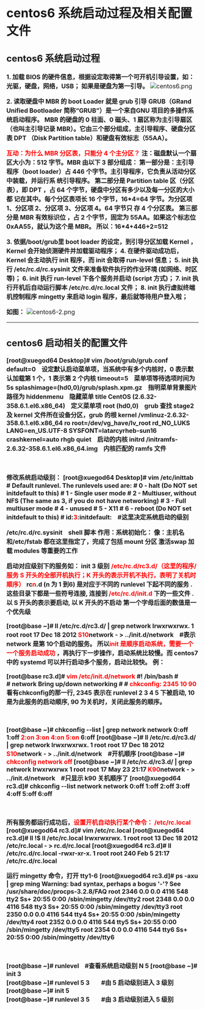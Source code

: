 <font size='3'>

# centos6 系统启动过程及相关配置文件
## centos6 系统启动过程
**1. 加载  BIOS 的硬件信息，根据设定取得第一个可开机引导设置，如：光驱，硬盘，网络，USB； 如果是硬盘为第一引导。**
![centos6.png](https://s2.loli.net/2022/02/08/aEumX7y4h5Y3lVq.png)

**2. 读取硬盘中  MBR 的 boot Loader 就是 grub 引导**
**GRUB（GRand Unified Bootloader 简称“GRUB”）是一个来自GNU 项目的多操作系统启动程序。
MBR 的硬盘的 0 柱面、0 磁头、1 扇区称为主引导扇区（也叫主引导记录 MBR）。它由三个部分组成，主引导程序、硬盘分区表 DPT （Disk Partition table）和硬盘有效标志（55AA）。**


**<font color='red'>互动：为什么 MBR 分区表，只能分 4 个主分区？</font>**
**注：磁盘默认一个扇区大小为：512 字节。MBR 由以下 3 部分组成：
第一部分是：主引导程序（boot loader）占 446 个字节。主引导程序，它负责从活动分区中装载，并运行系 统引导程序。
第二部分是 Partition table 区（分区表），即 DPT ，占 64 个字节，硬盘中分区有多少以及每一分区的大小都 记在其中。每个分区表项长 16 个字节，16*4=64 字节。为分区项 1、分区项 2、分区项 3、分区项 4。64 字节只 存 4 个分区表。
第三部分是 MBR 有效标识位 ，占 2 个字节，固定为 55AA。如果这个标志位 0xAA55，就认为这个是 MBR。 所以：16\*4+446+2=512**

**3. 依据/boot/grub里 boot loader 的设定，到引导分区加载 Kernel  ， Kernel 会开始侦测硬件并加载驱动程序；
4. 在硬件驱动成功后，Kernel 会主动执行 init 程序，而 init 会取得 run-level 信息；
5. init 执行 /etc/rc.d/rc.sysinit 文件来准备软件执行的作业环境 (如网络、时区等)；
6. init 执行 run-level 下各个服务并启动 (script 方式)；
7. init 执行开机后自动运行脚本 /etc/rc.d/rc.local 文件；
8. init 执行虚拟终端机控制程序 mingetty 来启动 login 程序，最后就等待用户登入啦；**


**如图：**
![centos6-2.png](https://s2.loli.net/2022/02/08/kNsEyDaqoHcL1Zr.png)


---
## centos6 启动相关的配置文件 

**[root@xuegod64 Desktop]# vim /boot/grub/grub.conf
default=0&nbsp;&nbsp;&nbsp;&nbsp;设定默认启动菜单项，当系统中有多个内核时，0 表示默认加载第 1 个，1 表示第 2 个内核
timeout=5&nbsp;&nbsp;&nbsp;&nbsp;菜单项等待选项时间为 5s
splashimage=(hd0,0)/grub/splash.xpm.gz&nbsp;&nbsp;&nbsp;&nbsp;指明菜单背景图片路径为 
hiddenmenu&nbsp;&nbsp;&nbsp;&nbsp;隐藏菜单
title CentOS (2.6.32-358.6.1.el6.x86_64)&nbsp;&nbsp;&nbsp;&nbsp;定义菜单项
root (hd0,0)&nbsp;&nbsp;&nbsp;&nbsp;grub 查找 stage2 及 kernel 文件所在设备分区，grub 的根
kernel /vmlinuz-2.6.32-358.6.1.el6.x86_64 ro root=/dev/vg_have/lv_root rd_NO_LUKS
LANG=en_US.UTF-8 SYSFONT=latarcyrheb-sun16 crashkernel=auto rhgb quiet&nbsp;&nbsp;&nbsp;&nbsp;启动的内核
initrd /initramfs-2.6.32-358.6.1.el6.x86_64.img&nbsp;&nbsp;&nbsp;&nbsp;内核匹配的 ramfs 文件**

<br>

**修改系统启动级别：**
**[root@xuegod64 Desktop]# vim /etc/inittab
\# Default runlevel. The runlevels used are:
\#     0 - halt (Do NOT set initdefault to this)
\#     1 - Single user mode
\#     2 - Multiuser, without NFS (The same as 3, if you do not have networking)
\#     3 - Full multiuser mode
\#     4 - unused
\#     5 - X11
\#     6 - reboot (Do NOT set initdefault to this) 
\#
id:<font color='red'>3</font>:initdefault:&nbsp;&nbsp;&nbsp;&nbsp;#这里决定系统启动的级别**
<br>

**/etc/rc.d/rc.sysinit&nbsp;&nbsp;&nbsp;&nbsp;shell 脚本 作用：系统初始化： 像：主机名 和/etc/fstab 都在这里指定了，完成了包括 mount 分区 激活swap 加载 modules 等重要的工作**

**启动对应级别下的服务如： init 3 级别**
**<font color='red'>/etc/rc.d/rc3.d/（这里的程序/服务 S 开头的全部开机执行；K 开头的表示开机不执行，表明了关机时顺序）</font>**
**rc<font color='red'>n</font>.d (n 为 1 到6) 是对应于不同的 runlevel 下起不同的服务 . 这些目录下都是一些符号连接, 连接到
<font color='red'>/etc/rc.d/init.d</font> 下的一些文件 .以 S 开头的表示要启动, 以 K 开头的不启动**
**第一个字母后面的数值是一个优先级**

**[root@base ~]# ll /etc/rc.d/rc3.d/ | grep network
lrwxrwxrwx. 1 root root 17 Dec 18   2012 <font color='red'>S10</font>network - > ../init.d/network&nbsp;&nbsp;&nbsp;&nbsp;#表示 network 是第 10个启动的服务。 所以<font color='red'>init 是顺序启动系统，需要一个一个服务启动成功</font> ，再执行下一步操作，启动系统比较慢。而 centos7 中的 systemd 可以并行启动多个服务，启动比较快。**
**例：**

**[root@base rc3.d]# <font color='red'>vim /etc/init.d/network</font> 
\#! /bin/bash
\#               
\# network       Bring up/down networking
\#
\# <font color='red'>chkconfig: 2345 10 90</font>
看有chkconfig的那一行, 2345 表示在 runlevel 2 3 4 5 下被启动, 10 是为此服务的启动顺序, 90 为关机时，关闭此服务的顺序。**

<br>

**[root@base ~]# chkconfig --list   | grep network
network             0:off        1:off       <font color='red'>2:on 3:on 4:on 5:on</font> 6:off
[root@base ~]# ll /etc/rc.d/rc3.d/ | grep network
lrwxrwxrwx. 1 root root 17 Dec 18   2012 <font color='red'>S10</font>network - > ../init.d/network&nbsp;&nbsp;&nbsp;&nbsp;#开机顺序
[root@base ~]# <font color='red'>chkconfig network off</font>
[root@base ~]# ll /etc/rc.d/rc3.d/ | grep network
lrwxrwxrwx   1 root root 17 May 23 21:17 <font color='red'>K90</font>network - > ../init.d/network&nbsp;&nbsp;&nbsp;&nbsp;#只显示 k90 关机顺序了 
[root@xuegod64 rc3.d]# chkconfig --list network
network             0:off        1:off       2:off        3:off       4:off        5:off       6:off**

<br>

**所有服务都运行成功后，<font color='red'>设置开机自动执行某个命令： /etc/rc.local</font>**
**[root@xuegod64 rc3.d]# vim /etc/rc.local
[root@xuegod64 rc3.d]# ll !$ 
ll /etc/rc.local
lrwxrwxrwx. 1 root root 13 Dec 18   2012 /etc/rc.local - > rc.d/rc.local 
[root@xuegod64 rc3.d]# ll /etc/rc.d/rc.local
-rwxr-xr-x. 1 root root 240 Feb   5 21:17 /etc/rc.d/rc.local**

**运行 mingetty 命令，打开 tty1-6**
**[root@xuegod64 rc3.d]# ps -axu | grep ming
Warning: bad syntax, perhaps a bogus '-'? See /usr/share/doc/procps-3.2.8/FAQ
root 2346 0.0 0.0 4116 548 tty2 Ss+ 20:55 0:00 /sbin/mingetty /dev/tty2 
root 2348 0.0 0.0 4116 548 tty3 Ss+ 20:55 0:00 /sbin/mingetty /dev/tty3 
root 2350 0.0 0.0 4116 544 tty4 Ss+ 20:55 0:00 /sbin/mingetty /dev/tty4 
root 2352 0.0 0.0 4116 544 tty5 Ss+ 20:55 0:00 /sbin/mingetty /dev/tty5 
root 2354 0.0 0.0 4116 544 tty6 Ss+ 20:55 0:00 /sbin/mingetty /dev/tty6**

<br>

**[root@base ~]# runlevel&nbsp;&nbsp;&nbsp;&nbsp;#查看系统启动级别
N 5
[root@base ~]# init 3     
[root@base ~]# runlevel
5 3&nbsp;&nbsp;&nbsp;&nbsp;&nbsp;&nbsp;&nbsp;&nbsp;#由 5 启动级别进入 3 级别
[root@base ~]# init 5     
[root@base ~]# runlevel
3 5&nbsp;&nbsp;&nbsp;&nbsp;&nbsp;&nbsp;&nbsp;&nbsp;#由 3 启动级别进入 5 级别**
































































































































































































































































</font>